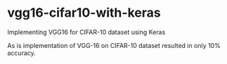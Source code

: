 # vgg16-cifar10-with-keras
Implementing VGG16 for CIFAR-10 dataset using Keras

As is implementation of VGG-16 on CIFAR-10 dataset resulted in only 10% accuracy.
